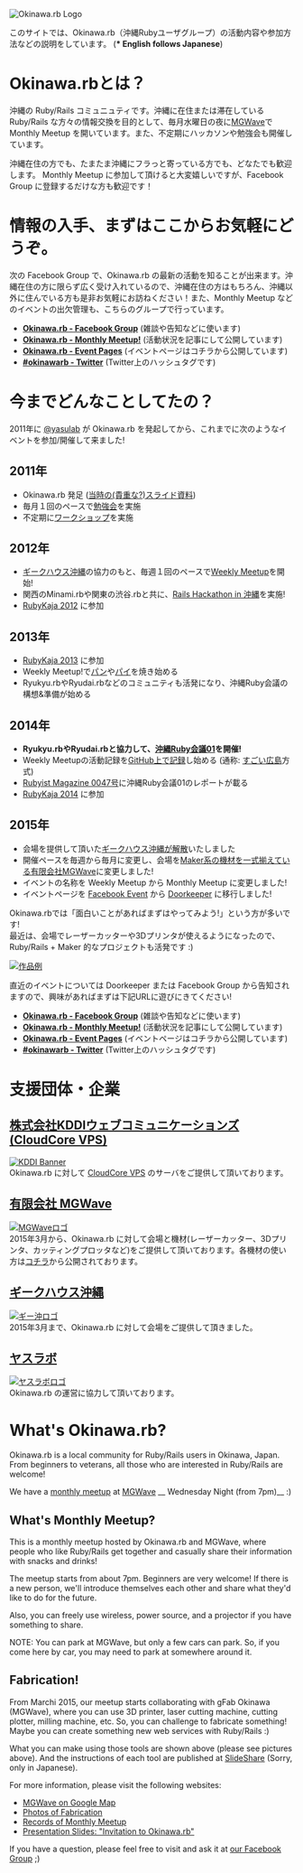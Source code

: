 ![Okinawa.rb Logo](https://dl.dropboxusercontent.com/u/2819285/okinawarb-logo-rect.png)

このサイトでは、Okinawa.rb（沖縄Rubyユーザグループ）の活動内容や参加方法などの説明をしています。
(__* English follows Japanese__)

# Okinawa.rbとは？
沖縄の Ruby/Rails コミュニュティです。沖縄に在住または滞在している Ruby/Rails な方々の情報交換を目的として、毎月水曜日の夜に[MGWave](http://www.mgwave.com/)で Monthly Meetup を開いています。また、不定期にハッカソンや勉強会も開催しています。

沖縄在住の方でも、たまたま沖縄にフラっと寄っている方でも、どなたでも歓迎します。
Monthly Meetup に参加して頂けると大変嬉しいですが、Facebook Group に登録するだけな方も歓迎です！

# 情報の入手、まずはここからお気軽にどうぞ。

次の Facebook Group で、Okinawa.rb の最新の活動を知ることが出来ます。沖縄在住の方に限らず広く受け入れているので、沖縄在住の方はもちろん、沖縄以外に住んでいる方も是非お気軽にお訪ねください！また、Monthly Meetup などのイベントの出欠管理も、こちらのグループで行っています。

- [__Okinawa.rb - Facebook Group__](http://www.facebook.com/groups/okinawarb/) (雑談や告知などに使います)
- [__Okinawa.rb - Monthly Meetup!__](http://ruby.okinawa/meetups/) (活動状況を記事にして公開しています)
- [__Okinawa.rb - Event Pages__](https://okinawarb.doorkeeper.jp/) (イベントページはコチラから公開しています)
- [__#okinawarb - Twitter__](https://twitter.com/search?f=realtime&q=%23okinawarb%20OR%20Okinawa.rb&src=typd) (Twitter上のハッシュタグです)

# 今までどんなことしてたの？
2011年に [@yasulab](https://twitter.com/yasulab) が Okinawa.rb を発起してから、これまでに次のようなイベントを参加/開催して来ました!

## 2011年
- Okinawa.rb 発足 ([当時の(貴重な?)スライド資料](http://www.slideshare.net/yasulab/okinawarb-announce))
- 毎月１回のペースで[勉強会](http://qwik.jp/okinawarb/2.html)を実施
- 不定期に[ワークショップ](http://qwik.jp/okinawarb/4.html)を実施

## 2012年
- [ギークハウス沖縄](http://text.geeoki.com/info)の協力のもと、毎週１回のペースで[Weekly Meetup](https://www.facebook.com/groups/okinawarb/events/)を開始!
- 関西のMinami.rbや関東の渋谷.rbと共に、[Rails Hackathon in 沖縄](https://speakerdeck.com/yasulab/report-of-rails-hackathon-in-okinawa)を実施!
- [RubyKaja 2012](http://kaja.rubyist.net/2012/about) に参加

## 2013年
- [RubyKaja 2013](http://kaja.rubyist.net/2013/about) に参加
- Weekly Meetup!で[パン](http://text.geeoki.com/post/44616862959/kimihito-photo-by-hanachin-o-instagram)や[パイ](https://www.dropbox.com/s/4bwo6y2tj3o55nw/okinawa.pie.png)を焼き始める
- Ryukyu.rbやRyudai.rbなどのコミュニティも活発になり、沖縄Ruby会議の構想&準備が始める

## 2014年
- __Ryukyu.rbやRyudai.rbと協力して、[沖縄Ruby会議01](http://regional.rubykaigi.org/okrk01)を開催!__
- Weekly Meetupの活動記録を[GitHub上で記録](http://ruby.okinawa/meetups/)し始める (通称: [すごい広島](http://great-h.github.io/)方式)
- [Rubyist Magazine 0047号](http://magazine.rubyist.net/?0047)に沖縄Ruby会議01のレポートが載る
- [RubyKaja 2014](http://kaja.rubyist.net/2014/about) に参加

## 2015年
- 会場を提供して頂いた[ギークハウス沖縄が解散](http://text.geeoki.com/post/112124574627)いたしました
- 開催ペースを毎週から毎月に変更し、会場を[Maker系の機材を一式揃えている有限会社MGWave](https://okinawarb.doorkeeper.jp/events/21390)に変更しました!
- イベントの名称を Weekly Meetup から Monthly Meetup に変更しました!
- イベントページを [Facebook Event](https://www.facebook.com/groups/okinawarb/events/) から [Doorkeeper](https://okinawarb.doorkeeper.jp/) に移行しました!

Okinawa.rbでは「面白いことがあればまずはやってみよう!」という方が多いです!   
最近は、会場でレーザーカッターや3Dプリンタが使えるようになったので、Ruby/Rails + Maker 的なプロジェクトも活発です :)

[![作品例](https://dl.dropboxusercontent.com/u/2819285/fab_album.jpg)](https://www.facebook.com/media/set/?set=a.10151777845730869.1073741828.715330868&type=1&l=dbc0e367dd)

直近のイベントについては Doorkeeper または Facebook Group から告知されますので、興味があればまずは下記URLに遊びにきてください!

- [__Okinawa.rb - Facebook Group__](http://www.facebook.com/groups/okinawarb/) (雑談や告知などに使います)
- [__Okinawa.rb - Monthly Meetup!__](http://ruby.okinawa/meetups/) (活動状況を記事にして公開しています)
- [__Okinawa.rb - Event Pages__](https://okinawarb.doorkeeper.jp/) (イベントページはコチラから公開しています)
- [__#okinawarb - Twitter__](https://twitter.com/search?f=realtime&q=%23okinawarb%20OR%20Okinawa.rb&src=typd) (Twitter上のハッシュタグです)

# 支援団体・企業

## [株式会社KDDIウェブコミュニケーションズ(CloudCore VPS)](http://www.cloudcore.jp/vps/)
[![KDDI Banner](http://dl.dropbox.com/u/2819285/kddi-banner.gif)](http://www.cloudcore.jp/vps/)   
Okinawa.rb に対して [CloudCore VPS](http://www.cloudcore.jp/vps/) のサーバをご提供して頂いております。

## [有限会社 MGWave](http://www.mgwave.com/)
[![MGWaveロゴ](https://dl.dropboxusercontent.com/u/2819285/mgwave_logo.png)](http://www.mgwave.com/)   
2015年3月から、Okinawa.rb に対して会場と機材(レーザーカッター、3Dプリンタ、カッティングプロッタなど)をご提供して頂いております。各機材の使い方は[コチラ](http://www.slideshare.net/mgwsuzuki/presentations)から公開されております。

## [ギークハウス沖縄](http://text.geeoki.com/)
[![ギー沖ロゴ](https://dl.dropboxusercontent.com/u/2819285/geeoki_logo.png)](http://text.geeoki.com/)   
2015年3月まで、Okinawa.rb に対して会場をご提供して頂きました。

## [ヤスラボ](http://yasslab.jp/)
[![ヤスラボロゴ](https://dl.dropboxusercontent.com/u/2819285/yasslab_logo_rect.png)](http://yasslab.jp/)   
Okinawa.rb の運営に協力して頂いております。



# What's Okinawa.rb? 

Okinawa.rb is a local community for Ruby/Rails users in Okinawa, Japan. From beginners to veterans, all those who are interested in Ruby/Rails are welcome!

We have a [monthly meetup](http://ruby.okinawa/meetups/) at [MGWave](http://www.mgwave.com/) __ Wednesday Night (from 7pm)__ :)

## What's Monthly Meetup?

This is a monthly meetup hosted by Okinawa.rb and MGWave, where people who like Ruby/Rails get together and casually share their information with snacks and drinks!

The meetup starts from about 7pm. Beginners are very welcome! If there is a new person, we'll introduce themselves each other and share what they'd like to do for the future.

Also, you can freely use wireless, power source, and a projector if you have something to share.

NOTE: You can park at MGWave, but only a few cars can park. So, if you come here by car, you may need to park at somewhere around it.

## Fabrication!

From Marchi 2015, our meetup starts collaborating with gFab Okinawa (MGWave), where you can use 3D printer, laser cutting machine, cutting plotter, milling machine, etc. So, you can challenge to fabricate something! Maybe you can create something new web services with Ruby/Rails :) 

What you can make using those tools are shown above (please see pictures above). And the instructions of each tool are published at [SlideShare](http://www.slideshare.net/mgwsuzuki/presentations) (Sorry, only in Japanese).

For more information, please visit the following websites:

- [MGWave on Google Map](http://goo.gl/maps/KLRAJ)
- [Photos of Fabrication](https://www.facebook.com/media/set/?set=a.10151777845730869.1073741828.715330868&type=1&l=dbc0e367dd)
- [Records of Monthly Meetup](http://ruby.okinawa/meetups/)
- [Presentation Slides: "Invitation to Okinawa.rb"](https://speakerdeck.com/yasulab/geekhouse-okinawa-and-okinawa-dot-rb)

If you have a question, please feel free to visit and ask it at [our Facebook Group](https://www.facebook.com/groups/okinawarb/) ;)

